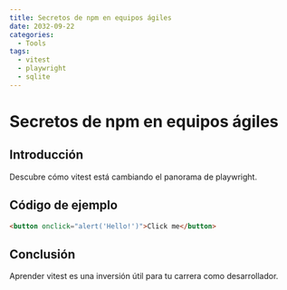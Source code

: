 ```yaml
---
title: Secretos de npm en equipos ágiles
date: 2032-09-22
categories:
  - Tools
tags:
  - vitest
  - playwright
  - sqlite
---
```


# Secretos de npm en equipos ágiles

## Introducción

Descubre cómo vitest está cambiando el panorama de playwright.

## Código de ejemplo

```html
<button onclick="alert('Hello!')">Click me</button>
```

## Conclusión

Aprender vitest es una inversión útil para tu carrera como desarrollador.